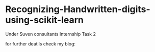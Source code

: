 # Recognizing-Handwritten-digits-using-scikit-learn
 Under Suven consultants Internship Task 2
 
 for further deatils check my blog:
